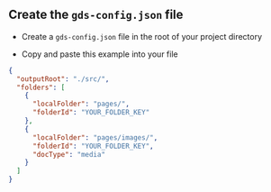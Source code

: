 ﻿## Create the `gds-config.json` file


* Create a `gds-config.json` file in the root of your project directory


* Copy and paste this example into your file


```json
{
  "outputRoot": "./src/",
  "folders": [
    {
      "localFolder": "pages/",
      "folderId": "YOUR_FOLDER_KEY"
    },
    {
      "localFolder": "pages/images/",
      "folderId": "YOUR_FOLDER_KEY",
      "docType": "media"
    }
  ]
}
```